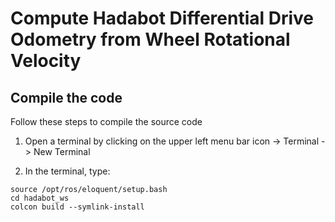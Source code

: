 # Compute Hadabot Differential Drive Odometry from Wheel Rotational Velocity

## Compile the code

Follow these steps to compile the source code

1. Open a terminal by clicking on the upper left menu bar icon -> Terminal -> New Terminal

1. In the terminal, type: 

```
source /opt/ros/eloquent/setup.bash
cd hadabot_ws
colcon build --symlink-install
```

